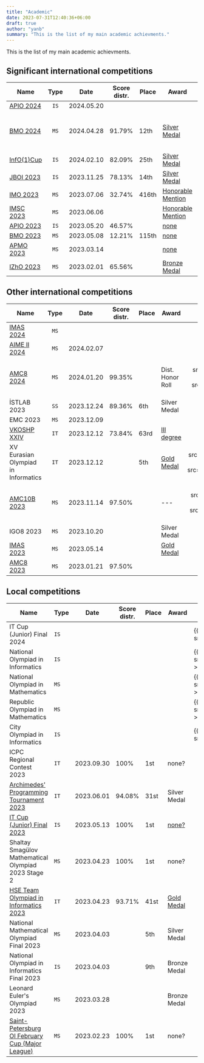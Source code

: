 ```yaml
---
title: "Academic"
date: 2023-07-31T12:40:36+06:00
draft: true
author: "yanb"
summary: "This is the list of my main academic achievments."
---
```


This is the list of my main academic achievments.

## Significant international competitions

| Name | Type | Date | Score distr. | Place | Award | Certificates |
| ---- |:----:| ---- | ------------ | ----- | ----- |:------------:|
| [APIO 2024](http://www.apio2024.org/) | `IS` | 2024.05.20 | | | | |
| [BMO 2024](https://bmo2024.org/) | `MS` | 2024.04.28 | 91.79% | 12th | [Silver Medal](https://bmo2024.org/results/) | {{< inline_img src="/static/documents/c_balkan_2024.jpg" >}} {{< inline_img src="/static/documents/m_balkan_2024.jpg" >}} |
| [InfO(1)Cup](https://info1cup.com/) | `IS` | 2024.02.10 | 82.09% | 25th | [Silver Medal](https://info1cup.com/results) | |
| [JBOI 2023](https://jboi2023.cs.org.mk/) | `IS` | 2023.11.25 | 78.13% | 14th | [Silver Medal](https://jboi2023.cs.org.mk/content/results) |  |
| [IMO 2023](https://imo2023.jp/en/) | `MS` | 2023.07.06 | 32.74% | 416th | [Honorable Mention](https://www.imo-official.org/participant_r.aspx?id=33101) | |
| [IMSC 2023](https://imscprogram.com/) | `MS` | 2023.06.06 | | | [Honorable Mention](https://imscprogram.com/competition.html) | |
| [APIO 2023](http://www.apio2023.cn/) | `IS` | 2023.05.20 | 46.57% | | [none](http://www.apio2023.cn/score.html) | |
| [BMO 2023](https://bmo2023.tubitak.gov.tr/) | `MS` | 2023.05.08 | 12.21% | 115th | [none](https://bmo2023.tubitak.gov.tr/results) | |
| [APMO 2023](https://apmo-official.org/) | `MS` | 2023.03.14 | | | [none](https://apmo-official.org/country_report/KGZ/2023) | |
| [IZhO 2023](https://izho.kz/) | `MS` | 2023.02.01 | 65.56% | | [Bronze Medal](https://izho.kz/contest/results-izho-2023/) | |

## Other international competitions

| Name | Type | Date | Score distr. | Place | Award | Certificates |
| ---- |:----:| ---- | ------------ | ----- | ----- |:------------:|
| [IMAS 2024](https://chiuchang.org/imas/about/) | `MS` | | | | | |
| [AIME II 2024](https://maa.org/math-competitions/invitational-competitions) | `MS` | 2024.02.07 | | | | |
| [AMC8 2024](https://maa.org/math-competitions/amc-8) | `MS` | 2024.01.20 | 99.35% | | Dist. Honor Roll | {{< inline_img src="/static/documents/c_amc8_2024.jpg" >}} {{< inline_img src="/static/documents/m_amc8_2024.jpg" >}} |
| İSTLAB 2023 | `SS` | 2023.12.24 | 89.36% | 6th | Silver Medal | |
| EMC 2023 | `MS` | 2023.12.09 | | | | |
| [VKOSHP XXIV](https://neerc.ifmo.ru/school/russia-team/index.html) | `IT` | 2023.12.12 | 73.84% | 63rd | [III degree](https://neerc.ifmo.ru/school/archive/2023-2024/ru-olymp-team-russia-2023-standings.html) | |
| XV Eurasian Olympiad in Informatics | `IT` | 2023.12.12 | | 5th | [Gold Medal](https://neerc.ifmo.ru/school/archive/2023-2024/ru-olymp-team-russia-2023-standings.html) | {{< inline_img src="/static/documents/c_eurasian_2023.jpg" >}} {{< inline_img src="/static/documents/m_eurasian_2023.jpg" >}} |
| [AMC10B 2023](https://maa.org/math-competitions/amc-1012) | `MS` | 2023.11.14 | 97.50% | | --- | {{< inline_img src="/static/documents/c_amc10_2023.jpg" >}} {{< inline_img src="/static/documents/m_amc10_2023.jpg" >}} |
| IGO8 2023 | `MS` | 2023.10.20 | | | Silver Medal | |
| [IMAS 2023](https://chiuchang.org/imas/about/) | `MS` | 2023.05.14 | | | [Gold Medal](https://docs.google.com/spreadsheets/d/1T0HSraedQrSbfds6FmRWwNrIeEHcE6E7/edit?usp=sharing&ouid=107173272238617493592&rtpof=true&sd=true) | |
| [AMC8 2023](https://maa.org/math-competitions/amc-8) | `MS` | 2023.01.21 | 97.50% | | | |

## Local competitions

| Name | Type | Date | Score distr. | Place | Award | Certificates |
| ---- | ---- | ---- | ------------ | ----- | ----- | ------------ |
| IT Cup (Junior) Final 2024 | `IS` | | | | | {{< inline_img src="/static/documents/m_itcup_2024.jpg" >}} |
| National Olympiad in Informatics | `IS` | | | | | {{< inline_img src="/static/documents/m_national_i_2024.jpg" >}} |
| National Olympiad in Mathematics | `MS` | | | | | {{< inline_img src="/static/documents/m_national_m_2024.jpg" >}} |
| Republic Olympiad in Mathematics | `MS` | | | | | {{< inline_img src="/static/documents/m_republic_2024.jpg" >}} |
| City Olympiad in Informatics | `IS` | | | | | {{< inline_img src="/static/documents/m_city_2024.jpg" >}} |
| ICPC Regional Contest 2023 | `IT` | 2023.09.30 | 100% | 1st | none? |
| [Archimedes' Programming Tournament 2023](http://www.arhimedes.org/) | `IT` | 2023.06.01 | 94.08% | 31st | Silver Medal |
| [IT Cup (Junior) Final 2023](https://olympiads.kg/c/35/compets) | `IS` | 2023.05.13 | 100% | 1st | [none?](https://t.me/itcup/46) |
| Shaltay Smagülov Mathematical Olympiad 2023 Stage 2 | `MS` | 2023.04.23 | 100% | 1st | none? |
| [HSE Team Olympiad in Informatics 2023](https://olymp.hse.ru/coding/) | `IT` | 2023.04.23 | 93.71% | 41st | [Gold Medal](https://olymp.hse.ru/mirror/pubs/share/834494308.pdf) |
| National Mathematical Olympiad Final 2023 | `MS` | 2023.04.03 | | 5th | Silver Medal |
| National Olympiad in Informatics Final 2023 | `IS` | 2023.04.03 | | 9th | Bronze Medal |
| Leonard Euler's Olympiad 2023 | `MS` | 2023.03.28 | | | Bronze Medal |
| [Saint-Petersburg OI February Cup (Major League)](https://prog.matolimp-spb.org/2023/) | `MS` | 2023.02.23 | 100% | 1st | none? |
